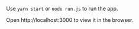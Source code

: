 Use `yarn start` or `node run.js` to run the app.

Open http://localhost:3000 to view it in the browser.